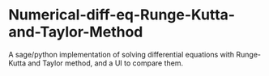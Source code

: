 # Numerical-diff-eq-Runge-Kutta-and-Taylor-Method
A sage/python implementation of solving differential equations with Runge-Kutta and Taylor method, and a UI to compare them.
